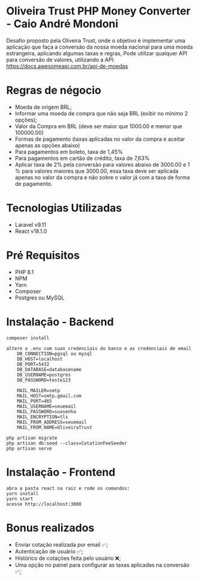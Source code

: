 # Oliveira Trust PHP Money Converter - Caio André Mondoni

Desafio proposto pela Oliveira Trust, onde o objetivo é implementar uma aplicação que faça a conversão da nossa moeda nacional para uma moeda estrangeira, aplicando algumas taxas e regras,
Pode utilizar qualquer API para conversão de valores, utilizando a API: https://docs.awesomeapi.com.br/api-de-moedas

# Regras de négocio

* Moeda de origem BRL;
* Informar uma moeda de compra que não seja BRL (exibir no mínimo 2 opções);
* Valor da Compra em BRL (deve ser maior que 1000.00 e menor que 100000.00)
* Formas de pagamento (taxas aplicadas no valor da compra e aceitar apenas as opções abaixo)
* Para pagamentos em boleto, taxa de 1,45%
* Para pagamentos em cartão de crédito, taxa de 7,63%
* Aplicar taxa de 2% pela conversão para valores abaixo de 3000.00 e  1 % para valores maiores que 3000.00,
essa taxa deve ser aplicada apenas no valor da compra e não sobre o valor já com a taxa de forma de pagamento.

# Tecnologias Utilizadas

-   Laravel v9.11
-   React v18.1.0

# Pré Requisitos
-   PHP 8.1
-   NPM
-   Yarn
-   Composer
-   Postgres ou MySQL

# Instalação - Backend

    composer install

    altere o .env com suas credenciais do banco e as credenciais de email
        DB_CONNECTION=pgsql ou mysql
        DB_HOST=localhost
        DB_PORT=5432
        DB_DATABASE=databasename
        DB_USERNAME=postgres
        DB_PASSWORD=teste123

        MAIL_MAILER=smtp
        MAIL_HOST=smtp.gmail.com
        MAIL_PORT=465
        MAIL_USERNAME=seuemail
        MAIL_PASSWORD=suasenha
        MAIL_ENCRYPTION=tls
        MAIL_FROM_ADDRESS=seuemail
        MAIL_FROM_NAME=OliveiraTrust

    php artisan migrate
    php artisan db:seed --class=CotationFeeSeeder
    php artisan serve

# Instalação - Frontend

    abra a pasta react na raiz e rode os comandos:
    yarn install
    yarn start
    acesse http://localhost:3000

# Bonus realizados

-   Enviar cotação realizada por email ✅;
-   Autenticação de usuário ✅;
-   Histórico de cotações feita pelo usuário ❌;
-   Uma opção no painel para configurar as taxas aplicadas na conversão ✅;

